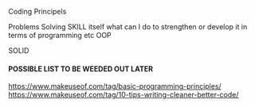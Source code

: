 Coding Principels

Problems Solving SKILL itself what can I do to strengthen or develop it in terms of programming etc 
OOP 

SOLID 



#### POSSIBLE LIST TO BE WEEDED OUT LATER 
https://www.makeuseof.com/tag/basic-programming-principles/
https://www.makeuseof.com/tag/10-tips-writing-cleaner-better-code/
